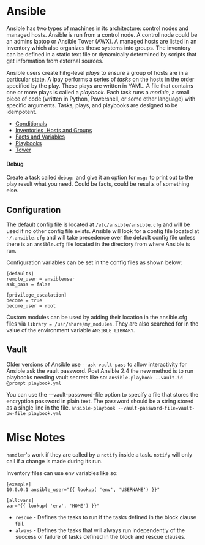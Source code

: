 # Ansible

Ansible has two types of machines in its architecture: control nodes and managed hosts. Ansible is run from a control node. A control node could be an admins laptop or Ansible Tower (AWX). A managed hosts are listed in an inventory which also organizes those systems into groups. The inventory can be defined in a static text file or dynamically determined by scripts that get information from external sources.

Ansible users create hihg-level *plays* to ensure a group of hosts are in a particular state. A lpay performs a series of *tasks* on the hosts in the order specified by the play. These plays are written in YAML. A file that contains one or more plays is called a *playbook*. Each task runs a *module*, a small piece of code (written in Python, Powershell, or some other language) with specific arguments. Tasks, plays, and playbooks are designed to be idempotent.

* [Conditionals](Ansible/Conditionals)
* [Inventories, Hosts and Groups](Ansible/Inventories)
* [Facts and Variables](Ansible/FactsAndVars)
* [Playbooks](Ansible/Playbooks)
* [Tower](Tower)


#### Debug

Create a task called `debug:` and give it an option for `msg:` to print out to the play result what you need. Could be facts, could be results of something else.

## Configuration

The default config file is located at `/etc/ansible/ansible.cfg` and will be used if no other config file exists.
Ansible will look for a config file located at `~/.ansible.cfg` and will take precedence over the default config file unless there is an `ansible.cfg` file located in the directory from where Ansible is run.

Configuration variables can be set in the config files as shown below:

```
[defaults]
remote_user = ansibleuser
ask_pass = false

[privilege_escalation]
become = true
become_user = root
```

Custom modules can be used by adding their location in the ansible.cfg files via `library = /usr/share/my_modules`. They are also searched for in the value of the environment variable `ANSIBLE_LIBRARY`.

## Vault

Older versions of Ansible use `--ask-vault-pass` to allow interactivity for Ansible ask the vault password. Post Ansible 2.4 the new method is to run playbooks needing vault secrets like so: `ansible-playbook --vault-id @prompt playbook.yml`

You can use the --vault-password-file option to specify a file that stores the encryption password in plain text. The password should be a string stored as a single line in the file. `ansible-playbook --vault-password-file=vault-pw-file playbook.yml`

# Misc Notes

`handler`'s work if they are called by a `notify` inside a task. `notify` will only call if a change is made during its run.

Inventory files can use env variables like so:

```
[example]
10.0.0.1 ansible_user="{{ lookup( 'env', 'USERNAME') }}"

[all:vars]
var="{{ lookup( 'env', 'HOME') }}"
```

* `rescue` - Defines the tasks to run if the tasks defined in the block clause fail.
* `always` - Defines the tasks that will always run independently of the success or failure of tasks defined in the block and rescue clauses.
